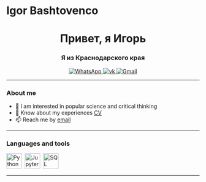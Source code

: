 # Igor Bashtovenco

<div id="header" align="center">
    <h1>Привет, я Игорь </h1>
    <h3>Я из Краснодарского края </h3>
</div>

<div id="socials" align="center">
    <a href="https://wa.me/79897591293">
    <img src="https://img.shields.io/badge/WhatsApp-blue?style=for-the-badge&logo=WhatsApp&logoColor=white" alt="WhatsApp"/>
  </a>
  <a href="https://vk.com/id153100116">
    <img src="https://img.shields.io/badge/vk-blue?style=for-the-badge&logo=vk&logoColor=white" alt="vk"/>
  </a>
  <a href="mailto:ibasht0106@gmail.com">
    <img src="https://img.shields.io/badge/Gmail-blue?style=for-the-badge&logo=Gmail&logoColor=white" alt="Gmail"/>
  </a>
</div>

---

### About me
- 🌱 I am interested in popular science and critical thinking
- 📄 Know about my experiences [CV](cv-link)
- 📫 Reach me by [email](mailto:ibasht0106@gmail.com)

---

### Languages and tools

<img src="https://cdn.jsdelivr.net/gh/devicons/devicon/icons/python/python-original-wordmark.svg" title="Python" width="40" height="40"/>&nbsp;
<img src="https://cdn.jsdelivr.net/gh/devicons/devicon/icons/jupyter/jupyter-original-wordmark.svg" title="Jupyter Notebook" width="40" height="40"/>&nbsp;
<img src="https://cdn.jsdelivr.net/gh/devicons/devicon/icons/postgresql/postgresql-original-wordmark.svg" title="SQL and PostgreSQL" width="40" height="40"/>&nbsp;

---
